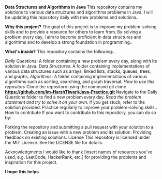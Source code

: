 **Data Structures and Algorithms in Java**
This repository contains my solutions to various data structures and algorithms problems in Java. I will be updating this repository daily with new problems and solutions..

**Why this project?**
The goal of this project is to improve my problem-solving skills and to provide a resource for others to learn from. By solving a problem every day, I aim to become proficient in data structures and algorithms and to develop a strong foundation in programming..

**What's inside?**
This repository contains the following:..

*Daily Questions:* A folder containing a new problem every day, along with its solution in Java.
*Data Structures:* A folder containing implementations of various data structures such as arrays, linked lists, stacks, queues, trees, and graphs.
*Algorithms:* A folder containing implementations of various algorithms such as sorting, searching, and graph traversal.
*How to use this repository*
Clone the repository using the command git clone ****https://github.com/Im-HarshTiwari/Java-Practice.git****
Navigate to the Daily Questions folder to find a new problem every day.
*Read the problem statement and try to solve it on your own.*
If you get stuck, refer to the solution provided.
Practice regularly to improve your problem-solving skills..
How to contribute
If you want to contribute to this repository, you can do so by:

Forking the repository and submitting a pull request with your solution to a problem.
Creating an issue with a new problem and its solution.
Providing feedback on existing solutions.
License
This repository is licensed under the MIT License. See the LICENSE file for details.

Acknowledgments
I would like to thank [insert names of resources you've used, e.g. LeetCode, HackerRank, etc.] for providing the problems and inspiration for this project.

**I hope this helps**
